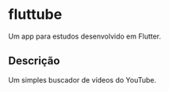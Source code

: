 # fluttube

Um app para estudos desenvolvido em Flutter.

## Descrição

Um simples buscador de vídeos do YouTube.
